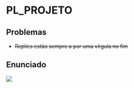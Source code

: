 # PL_PROJETO

## Problemas

* ~~Replies estão sempre a por uma vírgula no fim~~

## Enunciado

![](https://i.imgur.com/6HJZLXm.png)

